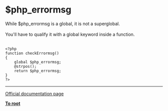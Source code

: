 # $php_errormsg



While $php_errormsg is a global, it is not a superglobal.<br><br>You&apos;ll have to qualify it with a global keyword inside a function.<br><br>

```
<?php
function checkErrormsg()
{
    global $php_errormsg;
    @strpos();
    return $php_errormsg;
}
?>
```
  

---

[Official documentation page](https://www.php.net/manual/en/reserved.variables.phperrormsg.php)

**[To root](/README.md)**